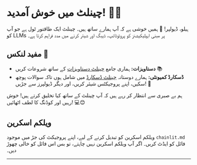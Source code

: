 <!--
CO_OP_TRANSLATOR_METADATA:
{
  "original_hash": "c49526c7abc56b0b5f1e835c1739f18e",
  "translation_date": "2025-09-24T13:44:59+00:00",
  "source_file": "Module08/samples/04/chainlit.md",
  "language_code": "ur"
}
-->
# چینلٹ میں خوش آمدید! 🚀🤖

ہیلو، ڈیولپر! 👋 ہمیں خوشی ہے کہ آپ ہمارے ساتھ ہیں۔ چینلٹ ایک طاقتور ٹول ہے جو آپ کو LLMs پر مبنی ایپلیکیشنز کو پروٹوٹائپ، ڈیبگ اور شیئر کرنے میں مدد فراہم کرتا ہے۔

## مفید لنکس 🔗

- **دستاویزات:** ہماری جامع [چینلٹ دستاویزات](https://docs.chainlit.io) کے ساتھ شروعات کریں 📚
- **ڈسکارڈ کمیونٹی:** ہمارے دوستانہ [چینلٹ ڈسکارڈ](https://discord.gg/k73SQ3FyUh) میں شامل ہوں تاکہ سوالات پوچھ سکیں، اپنے پروجیکٹس شیئر کریں، اور دیگر ڈیولپرز سے جڑیں! 💬

ہم بے صبری سے انتظار کر رہے ہیں کہ آپ چینلٹ کے ساتھ کیا تخلیق کرتے ہیں! خوش رہیں اور کوڈنگ کا لطف اٹھائیں! 💻😊

## ویلکم اسکرین

ویلکم اسکرین کو تبدیل کرنے کے لیے، اپنے پروجیکٹ کی جڑ میں موجود `chainlit.md` فائل کو ایڈٹ کریں۔ اگر آپ ویلکم اسکرین نہیں چاہتے، تو بس اس فائل کو خالی چھوڑ دیں۔

---

